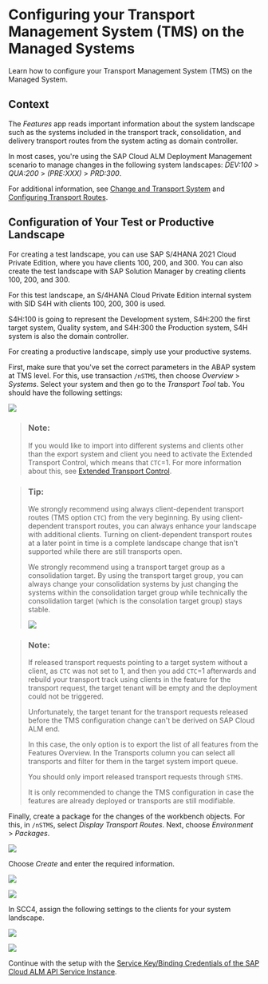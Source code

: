 <!-- loioa9ae2e3deb5148829e2381666c27ac0a -->

# Configuring your Transport Management System \(TMS\) on the Managed Systems

Learn how to configure your Transport Management System \(TMS\) on the Managed System.



<a name="loioa9ae2e3deb5148829e2381666c27ac0a__section_ckq_zpb_ybc"/>

## Context

The *Features* app reads important information about the system landscape such as the systems included in the transport track, consolidation, and delivery transport routes from the system acting as domain controller.

In most cases, you're using the SAP Cloud ALM Deployment Management scenario to manage changes in the following system landscapes: *DEV:100* \> *QUA:200* \> *\(PRE:XXX\)* \> *PRD:300*.

For additional information, see [Change and Transport System](https://help.sap.com/docs/SAP_NETWEAVER_740/4a368c163b08418890a406d413933ba7/48c4300fca5d581ce10000000a42189c.html?locale=en-US) and [Configuring Transport Routes](https://help.sap.com/docs/SAP_NETWEAVER_740/4a368c163b08418890a406d413933ba7/44b4a1df7acc11d1899e0000e829fbbd-239.html?locale=en-US).



## Configuration of Your Test or Productive Landscape

For creating a test landscape, you can use SAP S/4HANA 2021 Cloud Private Edition, where you have clients 100, 200, and 300. You can also create the test landscape with SAP Solution Manager by creating clients 100, 200, and 300.

For this test landscape, an S/4HANA Cloud Private Edition internal system with SID S4H with clients 100, 200, 300 is used.

S4H:100 is going to represent the Development system, S4H:200 the first target system, Quality system, and S4H:300 the Production system, S4H system is also the domain controller.

For creating a productive landscape, simply use your productive systems.

First, make sure that you've set the correct parameters in the ABAP system at TMS level. For this, use transaction `/nSTMS`, then choose *Overview* \> *Systems*. Select your system and then go to the *Transport Tool* tab. You should have the following settings:

![](images/abap-parameters_8131f4b.png)

> ### Note:  
> If you would like to import into different systems and clients other than the export system and client you need to activate the Extended Transport Control, which means that `CTC`=1. For more information about this, see [Extended Transport Control](https://help.sap.com/docs/SAP_NETWEAVER_740/4a368c163b08418890a406d413933ba7/1b9dc2d6e59911d184810000e8a57770.html).

> ### Tip:  
> We strongly recommend using always client-dependent transport routes \(TMS option `CTC`\) from the very beginning. By using client-dependent transport routes, you can always enhance your landscape with additional clients. Turning on client-dependent transport routes at a later point in time is a complete landscape change that isn't supported while there are still transports open.
> 
> We strongly recommend using a transport target group as a consolidation target. By using the transport target group, you can always change your consolidation systems by just changing the systems within the consolidation target group while technically the consolidation target \(which is the consolation target group\) stays stable.
> 
> ![](images/System_Landscape_22cfc8a.png)

> ### Note:  
> If released transport requests pointing to a target system without a client, as `CTC` was not set to 1, and then you add `CTC`=1 afterwards and rebuild your transport track using clients in the feature for the transport request, the target tenant will be empty and the deployment could not be triggered.
> 
> Unfortunately, the target tenant for the transport requests released before the TMS configuration change can't be derived on SAP Cloud ALM end.
> 
> In this case, the only option is to export the list of all features from the Features Overview. In the Transports column you can select all transports and filter for them in the target system import queue.
> 
> You should only import released transport requests through `STMS`.
> 
> It is only recommended to change the TMS configuration in case the features are already deployed or transports are still modifiable.

Finally, create a package for the changes of the workbench objects. For this, in `/nSTMS`, select *Display Transport Routes*. Next, choose *Environment* \> *Packages*.

![](images/env_d016b63.png)

Choose *Create* and enter the required information.

![](images/package_ba2a43c.png)

![](images/create_0d53bcf.png)

In SCC4, assign the following settings to the clients for your system landscape.

![](images/assign_fac2275.png)

![](images/assign2_b12d94c.png)

Continue with the setup with the [Service Key/Binding Credentials of the SAP Cloud ALM API Service Instance](service-key-binding-credentials-of-the-sap-cloud-alm-api-service-instance-6c734bd.md).

